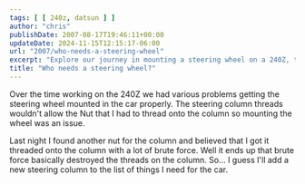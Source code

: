 ```yaml
---
tags: [ [ 240z, datsun ] ]
author: "chris"
publishDate: 2007-08-17T19:46:11+00:00
updateDate: 2024-11-15T12:15:17-06:00
url: "2007/who-needs-a-steering-wheel"
excerpt: "Explore our journey in mounting a steering wheel on a 240Z, the challenges faced, and solutions to steering column issues."
title: "Who needs a steering wheel?"
---
```


Over the time working on the 240Z we had various problems getting the steering wheel mounted in the car properly. The steering column threads wouldn't allow the Nut that I had to thread onto the column so mounting the wheel was an issue.

Last night I found another nut for the column and believed that I got it threaded onto the column with a lot of brute force. Well it ends up that brute force basically destroyed the threads on the column. So... I guess I'll add a new steering column to the list of things I need for the car.
